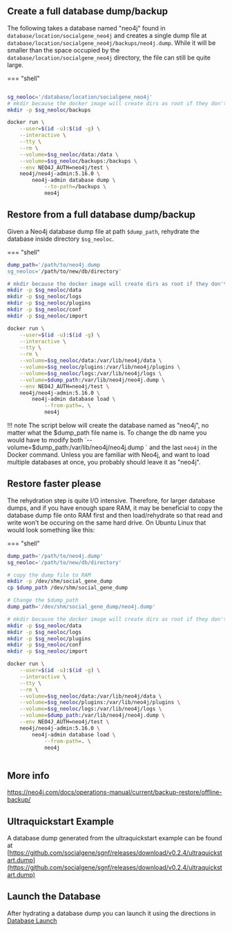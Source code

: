 
## Create a full database dump/backup

The following takes a database named "neo4j" found in `database/location/socialgene_neo4j` and creates a single dump file at `database/location/socialgene_neo4j/backups/neo4j.dump`. While it will be smaller than the space occupied by the `database/location/socialgene_neo4j` directory, the file can still be quite large.

=== "shell"
```bash

sg_neoloc='/database/location/socialgene_neo4j'
# mkdir because the docker image will create dirs as root if they don't exist
mkdir -p $sg_neoloc/backups

docker run \
    --user=$(id -u):$(id -g) \
    --interactive \
    --tty \
    --rm \
    --volume=$sg_neoloc/data:/data \
    --volume=$sg_neoloc/backups:/backups \
    --env NEO4J_AUTH=neo4j/test \
    neo4j/neo4j-admin:5.16.0 \
        neo4j-admin database dump \
            --to-path=/backups \
            neo4j
```

## Restore from a full database dump/backup

Given a Neo4j database dump file at path `$dump_path`, rehydrate the database inside directory `$sg_neoloc`.

=== "shell"
```bash
dump_path='/path/to/neo4j.dump
sg_neoloc='/path/to/new/db/directory'

# mkdir because the docker image will create dirs as root if they don't exist
mkdir -p $sg_neoloc/data
mkdir -p $sg_neoloc/logs
mkdir -p $sg_neoloc/plugins
mkdir -p $sg_neoloc/conf
mkdir -p $sg_neoloc/import

docker run \
    --user=$(id -u):$(id -g) \
    --interactive \
    --tty \
    --rm \
    --volume=$sg_neoloc/data:/var/lib/neo4j/data \
    --volume=$sg_neoloc/plugins:/var/lib/neo4j/plugins \
    --volume=$sg_neoloc/logs:/var/lib/neo4j/logs \
    --volume=$dump_path:/var/lib/neo4j/neo4j.dump \
    --env NEO4J_AUTH=neo4j/test \
    neo4j/neo4j-admin:5.16.0 \
        neo4j-admin database load \
            --from-path=. \
            neo4j         
```

!!! note
    The script below will create the database named as "neo4j", no matter what the $dump_path file name is. To change the db name you would have to modify both `--volume=$dump_path:/var/lib/neo4j/neo4j.dump \` and the last `neo4j` in the Docker command. Unless you are familiar with Neo4j, and want to load multiple databases at once, you probably should leave it as "neo4j".


## Restore faster please

The rehydration step is quite I/O intensive. Therefore, for larger database dumps, and if you have enough spare RAM, it may be beneficial to copy the database dump file onto RAM first and then load/rehydrate so that read and write won't be occuring on the same hard drive. On Ubuntu Linux that would look something like this:

=== "shell"
```bash
dump_path='/path/to/neo4j.dump'
sg_neoloc='/path/to/new/db/directory'

# copy the dump file to RAM
mkdir -p /dev/shm/social_gene_dump
cp $dump_path /dev/shm/social_gene_dump

# Change the $dump_path
dump_path='/dev/shm/social_gene_dump/neo4j.dump'

# mkdir because the docker image will create dirs as root if they don't exist
mkdir -p $sg_neoloc/data
mkdir -p $sg_neoloc/logs
mkdir -p $sg_neoloc/plugins
mkdir -p $sg_neoloc/conf
mkdir -p $sg_neoloc/import

docker run \
    --user=$(id -u):$(id -g) \
    --interactive \
    --tty \
    --rm \
    --volume=$sg_neoloc/data:/var/lib/neo4j/data \
    --volume=$sg_neoloc/plugins:/var/lib/neo4j/plugins \
    --volume=$sg_neoloc/logs:/var/lib/neo4j/logs \
    --volume=$dump_path:/var/lib/neo4j/neo4j.dump \
    --env NEO4J_AUTH=neo4j/test \
    neo4j/neo4j-admin:5.16.0 \
        neo4j-admin database load \
            --from-path=. \
            neo4j
            
```

## More info

<a href="https://neo4j.com/docs/operations-manual/current/backup-restore/offline-backup/" target="_blank">https://neo4j.com/docs/operations-manual/current/backup-restore/offline-backup/</a>

## Ultraquickstart Example 

A database dump generated from the ultraquickstart example can be found at [https://github.com/socialgene/sgnf/releases/download/v0.2.4/ultraquickstart.dump](https://github.com/socialgene/sgnf/releases/download/v0.2.4/ultraquickstart.dump)


## Launch the Database

After hydrating a database dump you can launch it using the directions in [Database Launch](/neo4j/database_launch)
